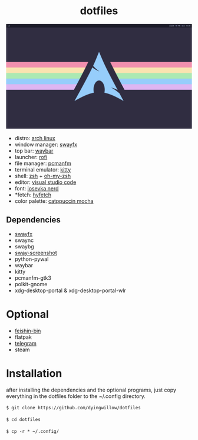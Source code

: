 <h1 align="center">dotfiles</h1>

![screenshot](https://raw.githubusercontent.com/dyingwillow/dotfiles/main/assets/dotfiles.png)

- distro: [arch linux](https://archlinux.org/)
- window manager: [swayfx](https://github.com/WillPower3309/swayfx)
- top bar: [waybar](https://github.com/Alexays/Waybar)
- launcher: [rofi](https://github.com/davatorium/rofi)
- file manager: [pcmanfm](https://archlinux.org/packages/extra/x86_64/pcmanfm-gtk3/)
- terminal emulator: [kitty](https://sw.kovidgoyal.net/kitty/)
- shell: [zsh](https://www.zsh.org/) + [oh-my-zsh](https://ohmyz.sh/)
- editor: [visual studio code](https://github.com/microsoft/vscode)
- font: [iosevka nerd](https://github.com/ryanoasis/nerd-fonts)
- *fetch: [hyfetch](https://github.com/hykilpikonna/hyfetch)
- color palette: [catppuccin mocha](https://github.com/catppuccin/catppuccin)

## Dependencies

- [swayfx](https://aur.archlinux.org/packages/swayfx)
- swaync
- swaybg
- [sway-screenshot](https://aur.archlinux.org/packages/sway-screenshot)
- python-pywal
- waybar
- kitty
- pcmanfm-gtk3
- polkit-gnome
- xdg-desktop-portal & xdg-desktop-portal-wlr

# Optional
- [feishin-bin](https://aur.archlinux.org/packages/feishin-bin)
- flatpak
- [telegram](https://desktop.telegram.org/)
- steam

# Installation

after installing the dependencies and the optional programs, just copy everything in the dotfiles folder to the ~/.config directory.

```
$ git clone https://github.com/dyingwillow/dotfiles

$ cd dotfiles

$ cp -r * ~/.config/ 
```
